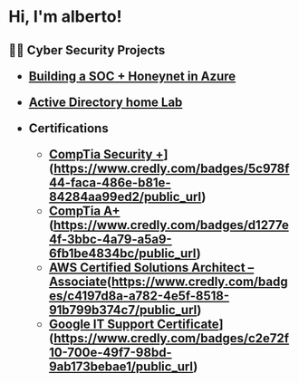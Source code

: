 <h1>Hi, I'm alberto! 

<h2>👨‍💻 Cyber Security Projects

- [Building a SOC + Honeynet in Azure](https://github.com/tico15/Building-a-SOC-Honeynet-in-Azure#building-a-soc-honeynet-in-azure)  

- [Active Directory home Lab](https://github.com/albertoperalta1/Active-Directory/edit/main/README.md#basic-home-lab-running-active-directory)

- Certifications
  - [CompTia Security +]([)](https://www.credly.com/badges/5c978f44-faca-486e-b81e-84284aa99ed2/public_url) 
  - [CompTia A+]([)(https://www.credly.com/badges/d1277e4f-3bbc-4a79-a5a9-6fb1be4834bc/public_url)  
  - [AWS Certified Solutions Architect – Associate]([)(https://www.credly.com/badges/c4197d8a-a782-4e5f-8518-91b799b374c7/public_url)
  - [Google IT Support Certificate]([)](https://www.credly.com/badges/c2e72f10-700e-49f7-98bd-9ab173bebae1/public_url)


